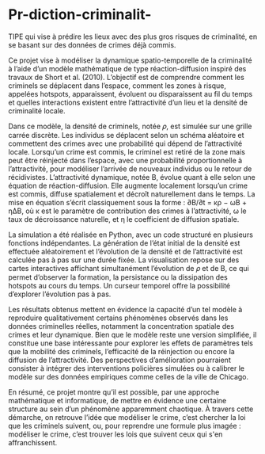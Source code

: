 # Pr-diction-criminalit-
TIPE qui vise à prédire les lieux avec des plus gros risques de criminalité, en se basant sur des données de crimes déjà commis.

  Ce projet vise à modéliser la dynamique spatio-temporelle de la criminalité à l’aide d’un modèle mathématique de type réaction-diffusion inspiré des travaux de Short et al. (2010). L’objectif est de comprendre comment les criminels se déplacent dans l’espace, comment les zones à risque, appelées hotspots, apparaissent, évoluent ou disparaissent au fil du temps et quelles interactions existent entre l’attractivité d’un lieu et la densité de criminalité locale.

  Dans ce modèle, la densité de criminels, notée 𝜌, est simulée sur une grille carrée discrète. Les individus se déplacent selon un schéma aléatoire et commettent des crimes avec une probabilité qui dépend de l’attractivité locale. Lorsqu’un crime est commis, le criminel est retiré de la zone mais peut être réinjecté dans l’espace, avec une probabilité proportionnelle à l’attractivité, pour modéliser l’arrivée de nouveaux individus ou le retour de récidivistes. L’attractivité dynamique, notée B, évolue quant à elle selon une équation de réaction-diffusion. Elle augmente localement lorsqu’un crime est commis, diffuse spatialement et décroît naturellement dans le temps. La mise en équation s’écrit classiquement sous la forme :
∂B/∂t = κρ − ωB + ηΔB,
où κ est le paramètre de contribution des crimes à l’attractivité, ω le taux de décroissance naturelle, et η le coefficient de diffusion spatiale.

La simulation a été réalisée en Python, avec un code structuré en plusieurs fonctions indépendantes. La génération de l’état initial de la densité est effectuée aléatoirement et l’évolution de la densité et de l’attractivité est calculée pas à pas sur une durée fixée. La visualisation repose sur des cartes interactives affichant simultanément l’évolution de 𝜌 et de B, ce qui permet d’observer la formation, la persistance ou la dissipation des hotspots au cours du temps. Un curseur temporel offre la possibilité d’explorer l’évolution pas à pas.

Les résultats obtenus mettent en évidence la capacité d’un tel modèle à reproduire qualitativement certains phénomènes observés dans les données criminelles réelles, notamment la concentration spatiale des crimes et leur dynamique. Bien que le modèle reste une version simplifiée, il constitue une base intéressante pour explorer les effets de paramètres tels que la mobilité des criminels, l’efficacité de la réinjection ou encore la diffusion de l’attractivité. Des perspectives d’amélioration pourraient consister à intégrer des interventions policières simulées ou à calibrer le modèle sur des données empiriques comme celles de la ville de Chicago.

En résumé, ce projet montre qu’il est possible, par une approche mathématique et informatique, de mettre en évidence une certaine structure au sein d’un phénomène apparemment chaotique. À travers cette démarche, on retrouve l’idée que modéliser le crime, c’est chercher la loi que les criminels suivent, ou, pour reprendre une formule plus imagée : modéliser le crime, c’est trouver les lois que suivent ceux qui s'en affranchissent.
